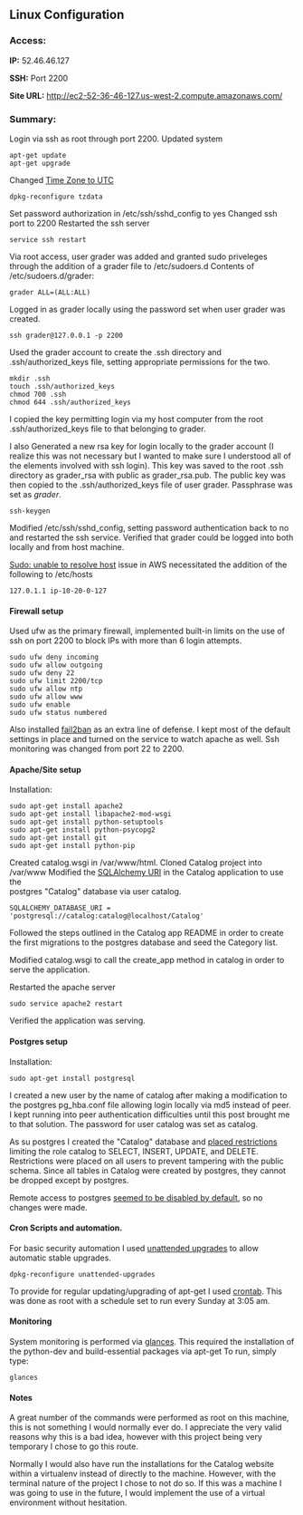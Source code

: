 ## Linux Configuration

### Access: 

**IP:** 52.46.46.127

**SSH:** Port 2200

**Site URL:** http://ec2-52-36-46-127.us-west-2.compute.amazonaws.com/

### Summary: 

Login via ssh as root through port 2200.
Updated system
```
apt-get update
apt-get upgrade
```
Changed [Time Zone to UTC][2]
```
dpkg-reconfigure tzdata
```
Set password authorization in /etc/ssh/sshd_config to yes
Changed ssh port to 2200
Restarted the ssh server
```
service ssh restart
```

Via root access, user grader was added and granted sudo priveleges
through the addition of a grader file to /etc/sudoers.d
Contents of /etc/sudoers.d/grader:
```
grader ALL=(ALL:ALL)
```
Logged in as grader locally using the password set when user grader 
was created.
```
ssh grader@127.0.0.1 -p 2200
```

Used the grader account to create the .ssh directory
and .ssh/authorized_keys file, setting appropriate permissions
for the two.
```
mkdir .ssh
touch .ssh/authorized_keys
chmod 700 .ssh
chmod 644 .ssh/authorized_keys
```

I copied the key permitting login via my host computer from the root
.ssh/authorized_keys file to that belonging to grader.

I also Generated a new rsa key for login locally to the grader 
account (I realize this was not necessary but I wanted to make sure 
I understood all of the elements involved with ssh login). This key 
was saved to the root .ssh directory as grader_rsa with public as 
grader_rsa.pub. The public key was then copied to the 
.ssh/authorized_keys file of user grader. Passphrase was set as 
*grader*.
```
ssh-keygen
```

Modified /etc/ssh/sshd_config, setting password authentication back 
to no and restarted the ssh service. Verified that grader could be 
logged into both locally and from host machine.

[Sudo: unable to resolve host][1] issue in AWS necessitated the 
addition of the following to /etc/hosts 
```
127.0.1.1 ip-10-20-0-127
```

#### Firewall setup

Used ufw as the primary firewall, implemented built-in limits on the 
use of ssh on port 2200 to block IPs with more than 6 login 
attempts.
```
sudo ufw deny incoming
sudo ufw allow outgoing
sudo ufw deny 22
sudo ufw limit 2200/tcp
sudo ufw allow ntp
sudo ufw allow www
sudo ufw enable
sudo ufw status numbered
```

Also installed [fail2ban][8] as an extra line of defense. I kept most of 
the default settings in place and turned on the service to watch 
apache as well. Ssh monitoring was changed from port 22 to 2200.

#### Apache/Site setup
Installation:
```
sudo apt-get install apache2
sudo apt-get install libapache2-mod-wsgi
sudo apt-get install python-setuptools
sudo apt-get install python-psycopg2
sudo apt-get install git
sudo apt-get install python-pip
```
Created catalog.wsgi in /var/www/html. 
Cloned Catalog project into /var/www
Modified the [SQLAlchemy URI][9] in the Catalog application to use the  
postgres "Catalog" database via user catalog.
```
SQLALCHEMY_DATABASE_URI = 'postgresql://catalog:catalog@localhost/Catalog'
```

Followed the steps outlined in the Catalog app README in order to 
create the first migrations to the postgres database and seed the 
Category list.

Modified catalog.wsgi to call the create_app method in catalog
in order to serve the application.

Restarted the apache server
```
sudo service apache2 restart
```
Verified the application was serving.

#### Postgres setup
Installation:
```
sudo apt-get install postgresql
```
I created a new user by the name of catalog after making a 
modification to the postgres pg_hba.conf file allowing login locally
via md5 instead of peer. I kept running into peer authentication
difficulties until this post brought me to that solution. The 
password for user catalog was set as catalog. 

As su postgres I created the "Catalog" database and [placed restrictions][3]
limiting the role catalog to SELECT, INSERT, UPDATE, and DELETE.
Restrictions were placed on all users to prevent 
tampering with the public schema. Since all tables in Catalog were 
created by postgres, they cannot be dropped except by postgres.

Remote access to postgres [seemed to be disabled by default][4], so 
no changes were made.


#### Cron Scripts and automation.

For basic security automation I used [unattended upgrades][5] to
allow automatic stable upgrades.
```
dpkg-reconfigure unattended-upgrades
```

To provide for regular updating/upgrading of apt-get I used
[crontab][6]. This was done as root with a schedule set to run 
every Sunday at 3:05 am.

#### Monitoring

System monitoring is performed via [glances][7].
This required the installation of the python-dev and build-essential
packages via apt-get
To run, simply type:
```
glances
```

#### Notes

A great number of the commands were performed as root on this 
machine, this is not something I would normally ever do. I
appreciate the very valid reasons why this is a bad idea, however
with this project being very temporary I chose to go this route. 

Normally I would also have run the installations for the Catalog
website within a virtualenv instead of directly to the machine. 
However, with the terminal nature of the project I chose to
not do so. If this was a machine I was going to use in the future,
I would implement the use of a virtual environment without 
hesitation.


[1]: https://forums.aws.amazon.com/thread.jspa?messageID=699718
[2]: https://hlp.ubuntu.com/community/UbuntuTime
[3]: http://dba.stackexchange.com/questions/33943/granting-access-to-all-tables-for-a-user
[4]: https://www.digitalocean.com/community/tutorials/how-to-secure-postgresql-on-an-ubuntu-vps
[5]: https://help.ubuntu.com/community/AutomaticSecurityUpdates
[6]: https://help.ubuntu.com/community/CronHowto
[7]: http://askubuntu.com/questions/293426/system-monitoring-tools-for-ubuntu
[8]: https://www.digitalocean.com/community/tutorials/how-to-protect-ssh-with-fail2ban-on-ubuntu-14-04
[9]: http://killtheyak.com/use-postgresql-with-django-flask/
